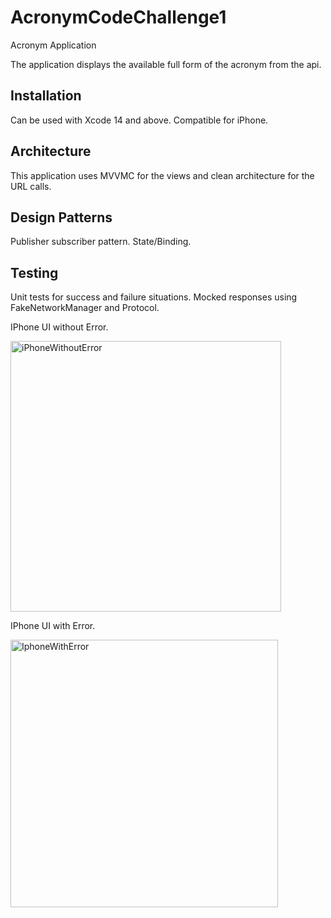 # AcronymCodeChallenge1

Acronym Application 

The application displays the available full form of the acronym from the api.

## Installation
Can be used with Xcode 14 and above. 
Compatible for iPhone.

## Architecture 
This application uses MVVMC for the views and clean architecture for the URL calls. 

## Design Patterns 
Publisher subscriber pattern. 
State/Binding. 

## Testing
Unit tests for success and failure situations. 
Mocked responses using FakeNetworkManager and Protocol. 

IPhone UI without Error.

<img width="433" alt="iPhoneWithoutError" src="https://user-images.githubusercontent.com/15943310/216112700-e3d8fc5b-cc10-4471-8253-80ff2dbb06e4.png">

IPhone UI with Error.

<img width="428" alt="IphoneWithError" src="https://user-images.githubusercontent.com/15943310/216112819-3e11bd2f-f401-47cf-8876-c2ddc9dc8c20.png">




